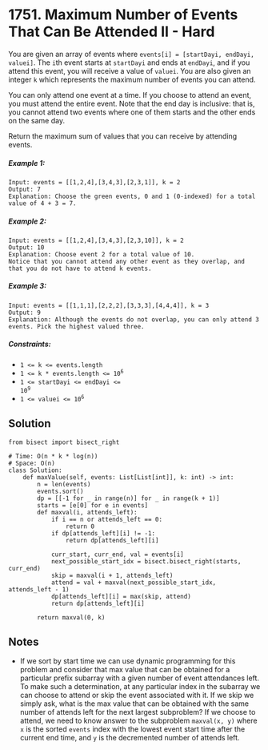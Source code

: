 # 1751. Maximum Number of Events That Can Be Attended II - Hard

You are given an array of events where `events[i] = [startDayi, endDayi, valuei]`. The `i`th event starts at `startDayi` and ends at `endDayi`, and if you attend this event, you will receive a value of `valuei`. You are also given an integer `k` which represents the maximum number of events you can attend.

You can only attend one event at a time. If you choose to attend an event, you must attend the entire event. Note that the end day is inclusive: that is, you cannot attend two events where one of them starts and the other ends on the same day.

Return the maximum sum of values that you can receive by attending events.

##### Example 1:

```
Input: events = [[1,2,4],[3,4,3],[2,3,1]], k = 2
Output: 7
Explanation: Choose the green events, 0 and 1 (0-indexed) for a total value of 4 + 3 = 7.
```

##### Example 2:

```
Input: events = [[1,2,4],[3,4,3],[2,3,10]], k = 2
Output: 10
Explanation: Choose event 2 for a total value of 10.
Notice that you cannot attend any other event as they overlap, and that you do not have to attend k events.
```

##### Example 3:

```
Input: events = [[1,1,1],[2,2,2],[3,3,3],[4,4,4]], k = 3
Output: 9
Explanation: Although the events do not overlap, you can only attend 3 events. Pick the highest valued three.
```

##### Constraints:

- <code>1 <= k <= events.length</code>
- <code>1 <= k * events.length <= 10<sup>6</sup></code>
- <code>1 <= startDayi <= endDayi <= 10<sup>9</sup></code>
- <code>1 <= valuei <= 10<sup>6</sup></code>

## Solution

```
from bisect import bisect_right

# Time: O(n * k * log(n))
# Space: O(n)
class Solution:
    def maxValue(self, events: List[List[int]], k: int) -> int:
        n = len(events)
        events.sort()
        dp = [[-1 for _ in range(n)] for _ in range(k + 1)]
        starts = [e[0] for e in events]
        def maxval(i, attends_left):
            if i == n or attends_left == 0:
                return 0
            if dp[attends_left][i] != -1:
                return dp[attends_left][i]
            
            curr_start, curr_end, val = events[i]
            next_possible_start_idx = bisect.bisect_right(starts, curr_end)
            skip = maxval(i + 1, attends_left)
            attend = val + maxval(next_possible_start_idx, attends_left - 1)
            dp[attends_left][i] = max(skip, attend)
            return dp[attends_left][i]
        
        return maxval(0, k)
```

## Notes
- If we sort by start time we can use dynamic programming for this problem and consider that max value that can be obtained for a particular prefix subarray with a given number of event attendances left. To make such a determination, at any particular index in the subarray we can choose to attend or skip the event associated with it. If we skip we simply ask, what is the max value that can be obtained with the same number of attends left for the next largest subproblem? If we choose to attend, we need to know answer to the subproblem `maxval(x, y)` where `x` is the sorted `events` index with the lowest event start time after the current end time, and `y` is the decremented number of attends left.